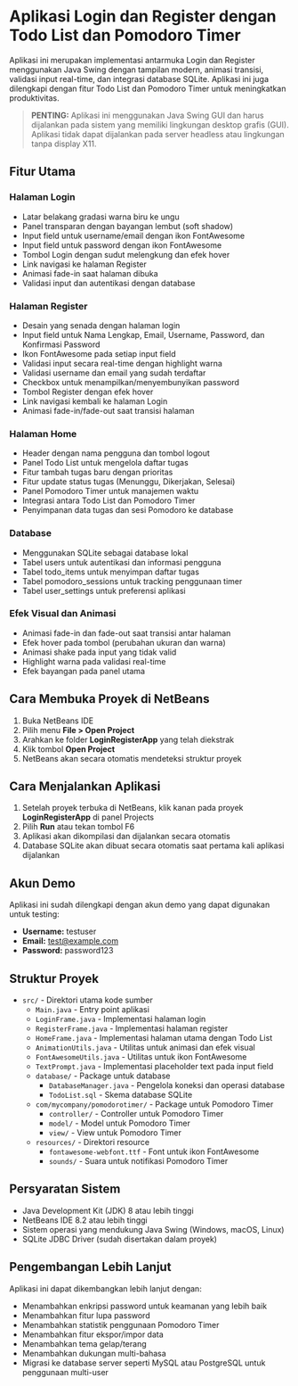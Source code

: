 # Aplikasi Login dan Register dengan Todo List dan Pomodoro Timer

Aplikasi ini merupakan implementasi antarmuka Login dan Register menggunakan Java Swing dengan tampilan modern, animasi transisi, validasi input real-time, dan integrasi database SQLite. Aplikasi ini juga dilengkapi dengan fitur Todo List dan Pomodoro Timer untuk meningkatkan produktivitas.

> **PENTING:** Aplikasi ini menggunakan Java Swing GUI dan harus dijalankan pada sistem yang memiliki lingkungan desktop grafis (GUI). Aplikasi tidak dapat dijalankan pada server headless atau lingkungan tanpa display X11.

## Fitur Utama

### Halaman Login
- Latar belakang gradasi warna biru ke ungu
- Panel transparan dengan bayangan lembut (soft shadow)
- Input field untuk username/email dengan ikon FontAwesome
- Input field untuk password dengan ikon FontAwesome
- Tombol Login dengan sudut melengkung dan efek hover
- Link navigasi ke halaman Register
- Animasi fade-in saat halaman dibuka
- Validasi input dan autentikasi dengan database

### Halaman Register
- Desain yang senada dengan halaman login
- Input field untuk Nama Lengkap, Email, Username, Password, dan Konfirmasi Password
- Ikon FontAwesome pada setiap input field
- Validasi input secara real-time dengan highlight warna
- Validasi username dan email yang sudah terdaftar
- Checkbox untuk menampilkan/menyembunyikan password
- Tombol Register dengan efek hover
- Link navigasi kembali ke halaman Login
- Animasi fade-in/fade-out saat transisi halaman

### Halaman Home
- Header dengan nama pengguna dan tombol logout
- Panel Todo List untuk mengelola daftar tugas
- Fitur tambah tugas baru dengan prioritas
- Fitur update status tugas (Menunggu, Dikerjakan, Selesai)
- Panel Pomodoro Timer untuk manajemen waktu
- Integrasi antara Todo List dan Pomodoro Timer
- Penyimpanan data tugas dan sesi Pomodoro ke database

### Database
- Menggunakan SQLite sebagai database lokal
- Tabel users untuk autentikasi dan informasi pengguna
- Tabel todo_items untuk menyimpan daftar tugas
- Tabel pomodoro_sessions untuk tracking penggunaan timer
- Tabel user_settings untuk preferensi aplikasi

### Efek Visual dan Animasi
- Animasi fade-in dan fade-out saat transisi antar halaman
- Efek hover pada tombol (perubahan ukuran dan warna)
- Animasi shake pada input yang tidak valid
- Highlight warna pada validasi real-time
- Efek bayangan pada panel utama

## Cara Membuka Proyek di NetBeans

1. Buka NetBeans IDE
2. Pilih menu **File > Open Project**
3. Arahkan ke folder **LoginRegisterApp** yang telah diekstrak
4. Klik tombol **Open Project**
5. NetBeans akan secara otomatis mendeteksi struktur proyek

## Cara Menjalankan Aplikasi

1. Setelah proyek terbuka di NetBeans, klik kanan pada proyek **LoginRegisterApp** di panel Projects
2. Pilih **Run** atau tekan tombol F6
3. Aplikasi akan dikompilasi dan dijalankan secara otomatis
4. Database SQLite akan dibuat secara otomatis saat pertama kali aplikasi dijalankan

## Akun Demo

Aplikasi ini sudah dilengkapi dengan akun demo yang dapat digunakan untuk testing:

- **Username:** testuser
- **Email:** test@example.com
- **Password:** password123

## Struktur Proyek

- `src/` - Direktori utama kode sumber
  - `Main.java` - Entry point aplikasi
  - `LoginFrame.java` - Implementasi halaman login
  - `RegisterFrame.java` - Implementasi halaman register
  - `HomeFrame.java` - Implementasi halaman utama dengan Todo List
  - `AnimationUtils.java` - Utilitas untuk animasi dan efek visual
  - `FontAwesomeUtils.java` - Utilitas untuk ikon FontAwesome
  - `TextPrompt.java` - Implementasi placeholder text pada input field
  - `database/` - Package untuk database
    - `DatabaseManager.java` - Pengelola koneksi dan operasi database
    - `TodoList.sql` - Skema database SQLite
  - `com/mycompany/pomodorotimer/` - Package untuk Pomodoro Timer
    - `controller/` - Controller untuk Pomodoro Timer
    - `model/` - Model untuk Pomodoro Timer
    - `view/` - View untuk Pomodoro Timer
  - `resources/` - Direktori resource
    - `fontawesome-webfont.ttf` - Font untuk ikon FontAwesome
    - `sounds/` - Suara untuk notifikasi Pomodoro Timer

## Persyaratan Sistem

- Java Development Kit (JDK) 8 atau lebih tinggi
- NetBeans IDE 8.2 atau lebih tinggi
- Sistem operasi yang mendukung Java Swing (Windows, macOS, Linux)
- SQLite JDBC Driver (sudah disertakan dalam proyek)

## Pengembangan Lebih Lanjut

Aplikasi ini dapat dikembangkan lebih lanjut dengan:
- Menambahkan enkripsi password untuk keamanan yang lebih baik
- Menambahkan fitur lupa password
- Menambahkan statistik penggunaan Pomodoro Timer
- Menambahkan fitur ekspor/impor data
- Menambahkan tema gelap/terang
- Menambahkan dukungan multi-bahasa
- Migrasi ke database server seperti MySQL atau PostgreSQL untuk penggunaan multi-user
